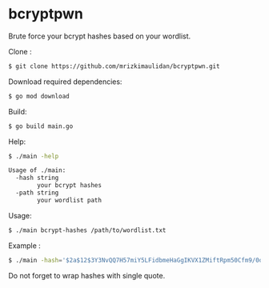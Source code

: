 # bcryptpwn

Brute force your bcrypt hashes based on your wordlist.

Clone :

```bash
$ git clone https://github.com/mrizkimaulidan/bcryptpwn.git
```

Download required dependencies:

```bash
$ go mod download
```

Build:

```bash
$ go build main.go
```

Help:

```bash
$ ./main -help
```

```bash
Usage of ./main:
  -hash string
        your bcrypt hashes
  -path string
        your wordlist path
```

Usage:

```bash
$ ./main bcrypt-hashes /path/to/wordlist.txt
```

Example :

```bash
$ ./main -hash='$2a$12$3Y3NvQQ7H57miY5LFidbmeHaGgIKVX1ZMiftRpm50Cfm9/0oyJCaq' -path=wordlist.txt
```

Do not forget to wrap hashes with single quote.